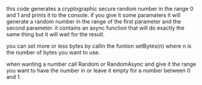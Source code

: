 this code generates a cryptographic secure random number in the range 0 and 1 and prints it to the console.
if you give it some paramaters it will generate a random number in the range of the first parameter and the second parameter.
it contains an async function that will do exactly the same thing but it will wait for the result.

you can set more or less bytes by callin the funtion setBytes(n) where n is the number of bytes you want to use.

when wanting a number call Random or RandomAsync and give it the range you want to have the number in or leave it empty for a number between 0 and 1.